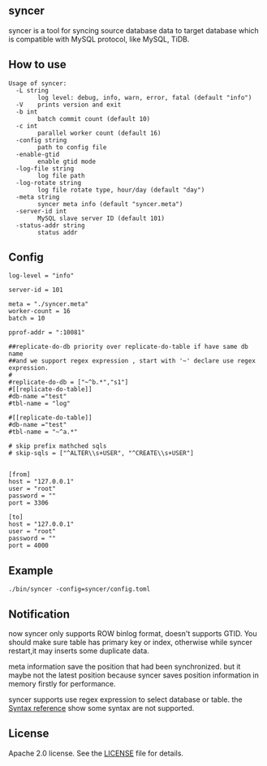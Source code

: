 ## syncer

syncer is a tool for syncing source database data to target database which is compatible with MySQL protocol, like MySQL, TiDB.

## How to use

```
Usage of syncer:
  -L string
        log level: debug, info, warn, error, fatal (default "info")
  -V    prints version and exit
  -b int
        batch commit count (default 10)
  -c int
        parallel worker count (default 16)
  -config string
        path to config file
  -enable-gtid
        enable gtid mode
  -log-file string
        log file path
  -log-rotate string
        log file rotate type, hour/day (default "day")
  -meta string
        syncer meta info (default "syncer.meta")
  -server-id int
        MySQL slave server ID (default 101)
  -status-addr string
        status addr
```

## Config
```
log-level = "info"

server-id = 101

meta = "./syncer.meta"
worker-count = 16
batch = 10

pprof-addr = ":10081"

##replicate-do-db priority over replicate-do-table if have same db name
##and we support regex expression , start with '~' declare use regex expression.
#
#replicate-do-db = ["~^b.*","s1"]
#[[replicate-do-table]]
#db-name ="test"
#tbl-name = "log"

#[[replicate-do-table]]
#db-name ="test"
#tbl-name = "~^a.*"

# skip prefix mathched sqls
# skip-sqls = ["^ALTER\\s+USER", "^CREATE\\s+USER"]


[from]
host = "127.0.0.1"
user = "root"
password = ""
port = 3306

[to]
host = "127.0.0.1"
user = "root"
password = ""
port = 4000
```

## Example

```
./bin/syncer -config=syncer/config.toml
```

## Notification

now syncer only supports ROW binlog format, doesn't supports GTID. You should make sure table has primary key or index, otherwise while syncer restart,it may inserts some duplicate data.

meta information save the position that had been synchronized. but it maybe not the latest position because syncer saves position information in memory firstly for performance.

syncer supports use regex expression to select database or table. the [Syntax reference](https://github.com/google/re2/wiki/Syntax) show some syntax are not supported.

## License
Apache 2.0 license. See the [LICENSE](../LICENSE) file for details.
